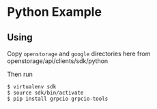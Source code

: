 # Python Example


## Using

Copy `openstorage` and `google` directories here from openstorage/api/clients/sdk/python

Then run

```
$ virtualenv sdk
$ source sdk/bin/activate
$ pip install grpcio grpcio-tools
```



